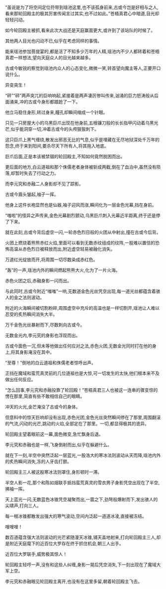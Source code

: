 
“虽说是为了将空间定位符带到瑶池这里,也不该孤身前来,古或今岂是好相与之人,看来那轮回殿主的极其厉害传闻言过其实,也不过如此。”苍梧真君心中暗道,目光却轻轻闪动。

如今轮回殿主被抓,看来此次大战还是天庭赢面更大,或许到了该站队的时候了。

其他两人目光也闪动不已,似乎在考虑同样的事情。

能来瑶池参加菩提宴的,都是活了不知多少万年的人精,瑶池内不少人都转着和苍梧真君一样想法,望向天庭众人的目光越来越多。

古或今敏锐的察觉到瑶池内众人的心态变化,微微一笑,转首望向魔主等人,正要开口说什么。

异变突生！

“砰”“砰”两声突兀的巨响响起,紧接着是两声凄厉惨叫传来,汹涌的巨力怒涛般从后面涌来,冲的古或今身形都踉跄了一下。

他立马稳住身形,转过身来,瞳孔却瞬间缩成一个针眼。

只见一只房屋大小的乌黑巨爪出现在他身前,五根镰刀般的长长指甲闪动着乌黑光芒,似乎能洞穿一切,冲着古或今的头颅狠狠刺下。

这只巨爪上黑气缠绕,散发出邪恶无比的气息,似乎是埋藏在无尽地狱深处千万年的怨念,终于来到阳间,要杀尽天下所有人,将其拖入地底。

巨爪后面,正是本该被禁锢的轮回殿主,不知如何竟然脱困而出。

更后面的地方,白云道祖和那个侏儒老者身体被斩成两截,倒在了血泊中,虽然没有陨落,却暂时失去了行动之力。

而李元究和赤融二人身影却不见了踪影。

古或今眉头皱起,袖子一挥。

他身上这件长袍显然也是仙器,袖子迎风而涨,瞬间化为一层金色光幕,挡在身前。

“嗤啦”的怪异之声传来,金色光幕剧烈颤动,乌黑巨爪刺入光幕近半距离,终于还是停了下来。

就在此刻,古或今背后虚空一闪,一轮赤色烈日般的火团从中射出,撞在古或今后背。

火团上燃烧着熊熊赤红火焰,里面可以看到无数赤纹组成的纹阵,一股难以置信的恐怖高温从赤色烈日被释放而出,附近虚空轻易被融化消失。

万道红光绽放而开,将周围一切尽数染成赤红色。

“轰”的一声,瑶池内外的瞬间燃起熊熊大火,化为了一片火海。

赤色火团之后,赤融身影一闪而出。

与此同时,古或今附近“嗤嗤”一响,无数道金色光丝凭空出现,每一道光丝都蕴含着骇人的金之法则波动。

附近的火海瞬间被切割粉碎,周围虚空中充斥的高温也是一样切割开,瑶池让人难以忍受的炙热瞬间消失大半。

万千金色光丝暴射而下,尽数刺向古或今。

无数金光内,李元究的身影也浮现而出。

古或今面色一沉,但未等他做出任何应对之法,赤色火团,无数金光同时打在他的身上,将其身影淹没在其中。

“至尊！”倒地的白云道祖和侏儒老者惊呼出声。

正挡在魔域和蛮荒真灵前的几位道祖也是大惊,可一切发生的太快,他们根本来不及做出任何反应。

“怎么回事,李元究和赤融投靠了轮回殿！”苍梧真君三人也被这一连串的骤变惊的愣在那里,简直有些不敢相信自己的眼睛。

冲天的火光,金芒淹没了古或今的身体。

但意料中的惊天巨响却没有出现,赤色光团,金色光丝突然瞬间停在了那里,周围翻滚的气流,闪动的光芒,跳动的火焰,全部定在了那里。一切,都显得极其的诡异。

轮回殿主望着眼前这一幕,面色微变,急忙飘身后退。

李元究和赤融也是一样,飞身倒射而出,似乎在躲避什么。

就在下一刻,半空中突然泛起一层蓝光,一股浩大的寒冰法则波动从天而降,瑶池内外的炙热瞬间消失,冻的人牙齿打颤。

轮回殿主三人被这股寒冰法则罩住,身形顿时一滞。

半空人影一花,那个和陈如烟联手抵挡蛮荒真灵的雪衣男子身影凭空出现在了半空,拂袖一挥。

天上蓝光一闪,无数蓝色冰锥凭空凝聚而出,一震之下,劲弩般爆射而下,发出骇人的尖啸声,打向三人。

每一根冰锥都散发出强大的寒气波动,空间内泛起一道道冰凌,直接被冻结。

嗖嗖嗖！

数百道蕴含强大法则波动的光芒紧随漫天冰锥,铺天盖地射来,打向轮回殿主三人,却是附近天庭麾下的近百位大罗存在终于抓住机会,朝三人出手。

近百位大罗联手,威势极其惊人！

轮回殿主轻哼一声,没有和这些人纠缠,身影一晃后凭空消失,下一刻出现在了魔域大军上空。

李元究和赤融眼见轮回殿主离开,也没有在这里多留,朝着轮回殿主飞去。
